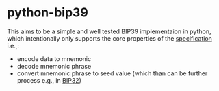 # python-bip39

This aims to be a simple and well tested BIP39 implementaion in python, which intentionally only supports the core
properties of the [specification](https://github.com/bitcoin/bips/blob/master/bip-0039.mediawiki) i.e.,:

* encode data to mnemonic 
* decode mnemonic phrase
* convert mnemonic phrase to seed value (which than can be further process e.g., in [BIP32](https://github.com/bitcoin/bips/blob/master/bip-0032.mediawiki))

